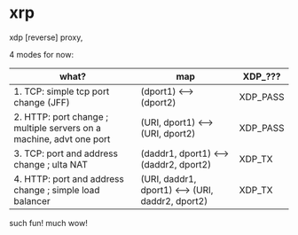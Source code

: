 # xrp
xdp \[reverse\] proxy,

4 modes for now:

| what?    | map   |  XDP_??? |
|--- |---|---|
| 1. TCP: simple tcp port change (JFF) |  (dport1) <--> (dport2) |  XDP_PASS | 
| 2. HTTP: port change ; multiple servers on a machine, advt one port | (URI, dport1) <--> (URI, dport2) | XDP_PASS |
| 3. TCP: port and address change ; ulta NAT |    (daddr1, dport1) <--> (daddr2, dport2) | XDP_TX |
| 4. HTTP: port and address change ; simple load balancer | (URI, daddr1, dport1) <--> (URI, daddr2, dport2) | XDP_TX |


such fun! much wow!
